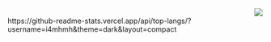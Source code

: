 <img align="right" src="https://github-readme-stats.vercel.app/api?username=i4mhmh&show_icons=true&icon_color=CE1D2D&text_color=718096&bg_color=ffffff&hide_title=true" />

<br>
https://github-readme-stats.vercel.app/api/top-langs/?username=i4mhmh&theme=dark&layout=compact
